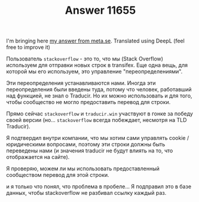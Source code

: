 ﻿---
title: "Answer 11655"
se.owner.user_id: 282717
se.owner.display_name: "g3rv4"
se.owner.link: "https://ru.meta.stackoverflow.com/users/282717/g3rv4"
se.answer_id: 11655
se.question_id: 11585
se.post_type: answer
se.is_accepted: True
---
<p>I'm bringing here <a href="https://meta.stackexchange.com/a/368495/238921">my answer from meta.se</a>. Translated using DeepL (feel free to improve it)</p>
<p>Пользователь <code>stackoverflow</code> - это то, что мы (Stack Overflow) используем для отправки новых строк в transifex. Еще одна вещь, для которой мы его используем, это управление &quot;переопределениями&quot;.</p>
<p>Эти переопределения устанавливаются нами. Иногда эти переопределения были введены туда, потому что человек, работавший над функцией, не знал о Traducir. Но их можно использовать и для того, чтобы сообщество не могло предоставить перевод для строки.</p>
<p>Прямо сейчас <code>stackoverflow</code> и <code>traducir.win</code> участвуют в гонке за победу своей версии (но... <code>stackoverflow</code> всегда побеждает, несмотря на TLD Traducir).</p>
<p>Я подтвердил внутри компании, что мы хотим сами управлять cookie / юридическими вопросами, поэтому эти строки должны быть переведены нами (и значения traducir не будут влиять на то, что отображается на сайте).</p>
<p>Я проверяю, можем ли мы использовать предоставленный сообществом перевод для этой строки.</p>
<p>и я только что понял, что проблема в пробеле... Я подправил это в базе данных, чтобы stackoverflow не разбивал ссылку каждый раз.</p>
